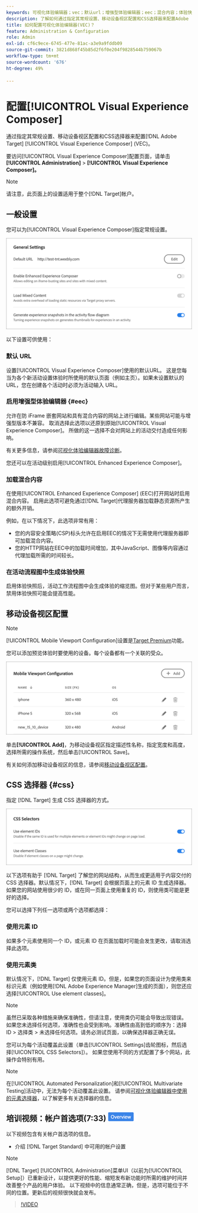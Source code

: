 ```yaml
---
keywords: 可视化体验编辑器；vec；默认url；增强型体验编辑器；eec；混合内容；体验快照；移动设备视区；css；css选择器
description: 了解如何通过指定其常规设置、移动设备视区配置和CSS选择器来配置Adobe [!DNL Target] 可视化体验编辑器(VEC)。
title: 如何配置可视化体验编辑器(VEC)？
feature: Administration & Configuration
role: Admin
exl-id: cf6c9ece-6745-477e-81ac-a3e9a9fddb09
source-git-commit: 3821d868f45b85d2f6f0e204f9828544b759067b
workflow-type: tm+mt
source-wordcount: '676'
ht-degree: 49%

---
```


# 配置[!UICONTROL Visual Experience Composer]

通过指定其常规设置、移动设备视区配置和CSS选择器来配置[!DNL Adobe Target] [!UICONTROL Visual Experience Composer] (VEC)。

要访问[!UICONTROL Visual Experience Composer]配置页面，请单击&#x200B;**[!UICONTROL Administration]** > **[!UICONTROL Visual Experience Composer]。**

>[!NOTE]
>
>请注意，此页面上的设置适用于整个[!DNL Target]帐户。

## 一般设置

您可以为[!UICONTROL Visual Experience Composer]指定常规设置。

![常规设置部分](/help/main/administrating-target/assets/general-settings.png)

以下设置可供使用：

### 默认 URL

设置[!UICONTROL Visual Experience Composer]使用的默认URL。 这是您每当为各个新活动设置体验时所使用的默认页面（例如主页）。如果未设置默认的 URL，您在创建各个活动时必须为活动输入 URL。

### 启用增强型体验编辑器 {#eec}

允许在防 iFrame 嵌套网站和具有混合内容的网站上进行编辑。某些网站可能与增强型版本不兼容。 取消选择此选项以还原到原始[!UICONTROL Visual Experience Composer]。 所做的这一选择不会对网站上的活动交付造成任何影响。

有关更多信息，请参阅[可视化体验编辑器故障诊断](/help/main/c-experiences/c-visual-experience-composer/r-troubleshoot-composer/troubleshoot-composer.md)。

您还可以在活动级别启用[!UICONTROL Enhanced Experience Composer]。

### 加载混合内容

在使用[!UICONTROL Enhanced Experience Composer] (EEC)打开网站时启用混合内容。 启用此选项可避免通过[!DNL Target]代理服务器加载静态资源所产生的额外开销。

例如，在以下情况下，此选项非常有用：

* 您的内容安全策略(CSP)标头允许在启用EEC的情况下无需使用代理服务器即可加载混合内容。
* 您的HTTP网站在EEC中的加载时间增加，其中JavaScript、图像等内容通过代理加载所需的时间较长。

### 在活动流程图中生成体验快照

启用体验快照后，活动工作流程图中会生成体验的缩览图。但对于某些用户而言，禁用体验快照可能会提高性能。

## 移动设备视区配置

>[!NOTE]
>
>[!UICONTROL Mobile Viewport Configuration]设置是[Target Premium](/help/main/c-intro/intro.md#premium)功能。


您可以添加预览体验时要使用的设备。每个设备都有一个关联的受众。

![移动设备视区配置部分](/help/main/administrating-target/assets/mobile-viewport-configuration.png)

单击&#x200B;**[!UICONTROL Add]**，为移动设备视区指定描述性名称，指定宽度和高度，选择所需的操作系统，然后单击[!UICONTROL Save]。

有关如何添加移动设备视区的信息，请参阅[移动设备视区配置](/help/main/c-experiences/c-visual-experience-composer/mobile-viewports.md)。

## CSS 选择器 {#css}

指定 [!DNL Target] 生成 CSS 选择器的方式。

![CSS选择器部分](/help/main/administrating-target/assets/css-selectors.png)

以下选项有助于 [!DNL Target] 了解您的网站结构，从而生成更适用于内容交付的 CSS 选择器。默认情况下，[!DNL Target] 会根据页面上的元素 ID 生成选择器。如果您的网站使用很少的 ID，或在同一页面上使用重复的 ID，则使用类可能是更好的选择。

您可以选择下列任一选项或两个选项都选择：

### 使用元素 ID

如果多个元素使用同一个 ID，或元素 ID 在页面加载时可能会发生更改，请取消选择此选项。

### 使用元素类

默认情况下，[!DNL Target] 仅使用元素 ID。但是，如果您的页面设计为使用类来标识元素（例如使用[!DNL Adobe Experience Manager]生成的页面），则您还应选择[!UICONTROL Use element classes]。

>[!NOTE]
>
>虽然已采取各种措施来确保准确性，但请注意，使用类仍可能会导致出现错误。 如果您未选择任何选项，准确性也会受到影响。准确性由高到低的顺序为：选择 ID > 选择类 > 未选择任何选项。请务必测试页面，以确保选择器正确无误。

您可以为每个活动覆盖此设置（单击[!UICONTROL Settings]齿轮图标，然后选择[!UICONTROL CSS Selectors]）。 如果您使用不同的方式配置了多个网站，此操作会特别有用。

>[!NOTE]
>
>在[!UICONTROL Automated Personalization]和[!UICONTROL Multivariate Testing]活动中，无法为每个活动覆盖此设置。  请参阅[可视化体验编辑器中使用的元素选择器](/help/main/c-experiences/c-visual-experience-composer/vec-selectors.md)，以了解更多有关选择器的信息。

## 培训视频：帐户首选项(7:33) ![概述徽章](/help/main/assets/overview.png)

以下视频包含有关帐户首选项的信息。

* 介绍 [!DNL Target Standard] 中可用的帐户设置

>[!NOTE]
>
>[!DNL Target] [!UICONTROL Administration]菜单UI（以前为[!UICONTROL Setup]）已重新设计，以提供更好的性能、缩短发布新功能时所需的维护时间并改善整个产品的用户体验。 以下视频中的信息通常正确，但是，选项可能位于不同的位置。更新后的视频很快就会发布。

>[!VIDEO](https://video.tv.adobe.com/v/17379)
